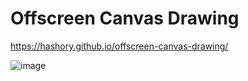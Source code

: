 # Offscreen Canvas Drawing

https://hashory.github.io/offscreen-canvas-drawing/

![image](https://github.com/user-attachments/assets/d54669de-cd27-489f-9a1c-00117b454930)
